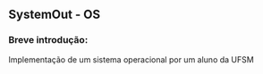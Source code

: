 ## SystemOut - OS

### Breve introdução:

Implementação de um sistema operacional por um aluno da UFSM






